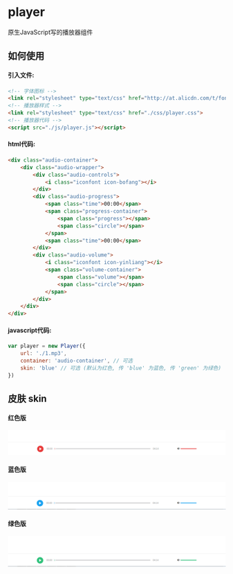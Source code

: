 # player
原生JavaScript写的播放器组件

## 如何使用

#### 引入文件:

```html
<!-- 字体图标 -->
<link rel="stylesheet" type="text/css" href="http://at.alicdn.com/t/font_k0myy5f1rwq7u8fr.css">
<!-- 播放器样式 -->
<link rel="stylesheet" type="text/css" href="./css/player.css">
<!-- 播放器代码 -->
<script src="./js/player.js"></script>
```

#### html代码:

```html
<div class="audio-container">
    <div class="audio-wrapper">
        <div class="audio-controls">
            <i class="iconfont icon-bofang"></i>
        </div>
        <div class="audio-progress">
            <span class="time">00:00</span>
            <span class="progress-container">
                <span class="progress"></span>
                <span class="circle"></span>
            </span>
            <span class="time">00:00</span>
        </div>
        <div class="audio-volume">
            <i class="iconfont icon-yinliang"></i>
            <span class="volume-container">
                <span class="volume"></span>
                <span class="circle"></span>
            </span>
        </div>
    </div>
</div>
```

#### javascript代码:

```javascript
var player = new Player({
    url: './1.mp3',
    container: 'audio-container', // 可选
    skin: 'blue' // 可选 (默认为红色, 传 'blue' 为蓝色, 传 'green' 为绿色)
})
```

## 皮肤 skin

#### 红色版

![image](./screenshot/red.png)

#### 蓝色版

![image](./screenshot/blue.png)

#### 绿色版

![image](./screenshot/green.png)
